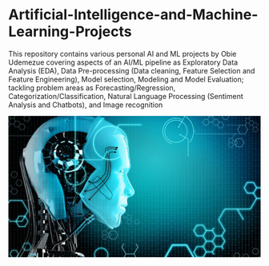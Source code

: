 # Artificial-Intelligence-and-Machine-Learning-Projects
This repository contains various personal AI and ML projects by Obie Udemezue covering aspects of an AI/ML pipeline as Exploratory Data Analysis (EDA), Data Pre-processing (Data cleaning, Feature Selection and Feature Engineering), Model selection, Modeling and Model Evaluation; tackling problem areas as Forecasting/Regression, Categorization/Classification, Natural Language Processing (Sentiment Analysis and Chatbots),  and Image recognition 

![](images/ai.jpg)
